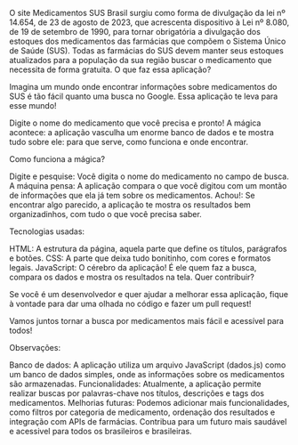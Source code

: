 O site Medicamentos SUS Brasil surgiu como forma de divulgação da lei nº 14.654, de 23 de agosto de 2023, que acrescenta dispositivo à Lei nº 8.080, de 19 de setembro de 1990, para tornar obrigatória a divulgação dos estoques dos medicamentos das farmácias que compõem o Sistema Único de Saúde (SUS). Todas as farmácias do SUS devem manter seus estoques atualizados para a população da sua região buscar o medicamento que necessita de forma gratuita.
O que faz essa aplicação?

Imagina um mundo onde encontrar informações sobre medicamentos do SUS é tão fácil quanto uma busca no Google. Essa aplicação te leva para esse mundo!

Digite o nome do medicamento que você precisa e pronto! A mágica acontece: a aplicação vasculha um enorme banco de dados e te mostra tudo sobre ele: para que serve, como funciona e onde encontrar.

Como funciona a mágica?

Digite e pesquise: Você digita o nome do medicamento no campo de busca.
A máquina pensa: A aplicação compara o que você digitou com um montão de informações que ela já tem sobre os medicamentos.
Achou!: Se encontrar algo parecido, a aplicação te mostra os resultados bem organizadinhos, com tudo o que você precisa saber.

Tecnologias usadas:

HTML: A estrutura da página, aquela parte que define os títulos, parágrafos e botões.
CSS: A parte que deixa tudo bonitinho, com cores e formatos legais.
JavaScript: O cérebro da aplicação! É ele quem faz a busca, compara os dados e mostra os resultados na tela.
Quer contribuir?

Se você é um desenvolvedor e quer ajudar a melhorar essa aplicação, fique à vontade para dar uma olhada no código e fazer um pull request!

Vamos juntos tornar a busca por medicamentos mais fácil e acessível para todos!

Observações:

Banco de dados: A aplicação utiliza um arquivo JavaScript (dados.js) como um banco de dados simples, onde as informações sobre os medicamentos são armazenadas.
Funcionalidades: Atualmente, a aplicação permite realizar buscas por palavras-chave nos títulos, descrições e tags dos medicamentos.
Melhorias futuras: Podemos adicionar mais funcionalidades, como filtros por categoria de medicamento, ordenação dos resultados e integração com APIs de farmácias.
Contribua para um futuro mais saudável e acessivel para todos os brasileiros e brasileiras.
